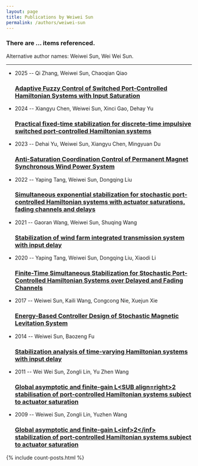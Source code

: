 ```yaml
---
layout: page
title: Publications by Weiwei Sun
permalink: /authors/weiwei-sun
---
```


<h3 id="number-posts">There are ... items referenced.</h3>
<p id='info-authors'>Alternative author names: Weiwei Sun, Wei Wei Sun.</p>
<hr />
<ul class="post-list">
<li><span class='post-meta'>2025 -- Qi Zhang, Weiwei Sun, Chaoqian Qiao</span><h3><a class='post-link' href="{{ site.baseurl }}/adaptive-fuzzy-control-of-switched-port-controlled-hamiltonian-systems-with-input-saturation">Adaptive Fuzzy Control of Switched Port-Controlled Hamiltonian Systems with Input Saturation</a></h3></li>
<li><span class='post-meta'>2024 -- Xiangyu Chen, Weiwei Sun, Xinci Gao, Dehay Yu</span><h3><a class='post-link' href="{{ site.baseurl }}/practical-fixed-time-stabilization-for-discrete-time-impulsive-switched-port-controlled-hamiltonian-systems">Practical fixed-time stabilization for discrete-time impulsive switched port-controlled Hamiltonian systems</a></h3></li>
<li><span class='post-meta'>2023 -- Dehai Yu, Weiwei Sun, Xiangyu Chen, Mingyuan Du</span><h3><a class='post-link' href="{{ site.baseurl }}/anti-saturation-coordination-control-of-permanent-magnet-synchronous-wind-power-system">Anti-Saturation Coordination Control of Permanent Magnet Synchronous Wind Power System</a></h3></li>
<li><span class='post-meta'>2022 -- Yaping Tang, Weiwei Sun, Dongqing Liu</span><h3><a class='post-link' href="{{ site.baseurl }}/simultaneous-exponential-stabilization-for-stochastic-port-controlled-hamiltonian-systems-with-actuator-saturations-fading-channels-and-delays">Simultaneous exponential stabilization for stochastic port-controlled Hamiltonian systems with actuator saturations, fading channels and delays</a></h3></li>
<li><span class='post-meta'>2021 -- Gaoran Wang, Weiwei Sun, Shuqing Wang</span><h3><a class='post-link' href="{{ site.baseurl }}/stabilization-of-wind-farm-integrated-transmission-system-with-input-delay">Stabilization of wind farm integrated transmission system with input delay</a></h3></li>
<li><span class='post-meta'>2020 -- Yaping Tang, Weiwei Sun, Dongqing Liu, Xiaodi Li</span><h3><a class='post-link' href="{{ site.baseurl }}/finite-time-simultaneous-stabilization-for-stochastic-port-controlled-hamiltonian-systems-over-delayed-and-fading-channels">Finite-Time Simultaneous Stabilization for Stochastic Port-Controlled Hamiltonian Systems over Delayed and Fading Channels</a></h3></li>
<li><span class='post-meta'>2017 -- Weiwei Sun, Kaili Wang, Congcong Nie, Xuejun Xie</span><h3><a class='post-link' href="{{ site.baseurl }}/energy-based-controller-design-of-stochastic-magnetic-levitation-system">Energy‐Based Controller Design of Stochastic Magnetic Levitation System</a></h3></li>
<li><span class='post-meta'>2014 -- Weiwei Sun, Baozeng Fu</span><h3><a class='post-link' href="{{ site.baseurl }}/stabilization-analysis-of-time-varying-hamiltonian-systems-with-input-delay">Stabilization analysis of time-varying Hamiltonian systems with input delay</a></h3></li>
<li><span class='post-meta'>2011 -- Wei Wei Sun, Zongli Lin, Yu Zhen Wang</span><h3><a class='post-link' href="{{ site.baseurl }}/global-asymptotic-and-finite-gain-l-lt-sub-align-right-gt-2-stabilisation-of-port-controlled-hamiltonian-systems-subject-to-actuator-saturation">Global asymptotic and finite-gain L&lt;SUB align=right&gt;2 stabilisation of port-controlled Hamiltonian systems subject to actuator saturation</a></h3></li>
<li><span class='post-meta'>2009 -- Weiwei Sun, Zongli Lin, Yuzhen Wang</span><h3><a class='post-link' href="{{ site.baseurl }}/global-asymptotic-and-finite-gain-l-lt-inf-gt-2-lt-inf-gt-stabilization-of-port-controlled-hamiltonian-systems-subject-to-actuator-saturation">Global asymptotic and finite-gain L&lt;inf&gt;2&lt;/inf&gt; stabilization of port-controlled Hamiltonian systems subject to actuator saturation</a></h3></li>

</ul>
{% include count-posts.html %}
